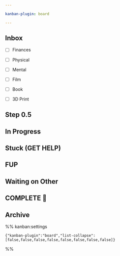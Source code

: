 ```yaml
---

kanban-plugin: board

---
```


## Inbox

- [ ] Finances
- [ ] Physical
- [ ] Mental
- [ ] Film
- [ ] Book
- [ ] 3D Print


## Step 0.5



## In Progress



## Stuck (GET HELP)



## FUP



## Waiting on Other



## COMPLETE 🎉



## Archive





%% kanban:settings
```
{"kanban-plugin":"board","list-collapse":[false,false,false,false,false,false,false,false]}
```
%%